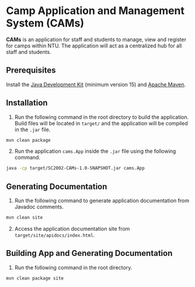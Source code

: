 # Camp Application and Management System (CAMs)

**CAMs** is an application for staff and students to manage, view and register for
camps within NTU. The application will act as a centralized hub for all staff and
students.

## Prerequisites

Install the [Java Development Kit](https://www.oracle.com/java/technologies/downloads/) (minimum version 15)
and [Apache Maven](https://maven.apache.org/download.cgi).

## Installation

1. Run the following command in the root directory to build the application. Build files will be located in `target/`
   and the application will be compiled in the `.jar` file.

```bash
mvn clean package
```

2. Run the application `cams.App` inside the `.jar` file using the following command.

```bash
java -cp target/SC2002-CAMs-1.0-SNAPSHOT.jar cams.App
```

## Generating Documentation

1. Run the following command to generate application documentation from Javadoc comments.

```bash
mvn clean site
```

2. Access the application documentation site from `target/site/apidocs/index.html`.

## Building App and Generating Documentation

1. Run the following command in the root directory.

```bash
mvn clean package site 
```